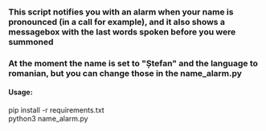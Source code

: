 ### This script notifies you with an alarm when your name is pronounced (in a call for example), and it also shows a messagebox with the last words spoken before you were summoned
### At the moment the name is set to "Ștefan" and the language to romanian, but you can change those in the name_alarm.py
#### Usage:

pip install -r requirements.txt 
<br />
python3 name_alarm.py
